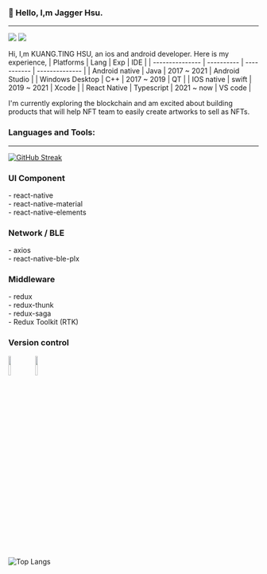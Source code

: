 ### 👋 Hello, I,m Jagger Hsu.
---
<p align="left">
<a href="https://www.linkedin.com/in/jagger-hsu-18b758192/"><img src="https://img.shields.io/badge/linkedin-%230077B5.svg?&style=for-the-badge&logo=linkedin&logoColor=white"/></a>
<a href="https://github.com/jogger187"><img src="https://img.shields.io/badge/github-%23000000.svg?&style=for-the-badge&logo=github&logoColor=white"/></a>
</p>

Hi, I,m KUANG.TING HSU, an ios and android developer.
Here is my experience,
| Platforms       | Lang       | Exp         | IDE            |
| --------------- | ---------- | ----------- | -------------- |
| Android native  | Java       | 2017 ~ 2021 | Android Studio |
| Windows Desktop | C++        | 2017 ~ 2019 | QT             | 
| IOS native      | swift      | 2019 ~ 2021 | Xcode          |
| React Native    | Typescript | 2021 ~ now  | VS code        |

I'm currently exploring the blockchain and am excited about building products that will help NFT team to easily create artworks to sell as NFTs.

### Languages and Tools:
---

[![GitHub Streak](https://github-readme-streak-stats.herokuapp.com/?user=jogger187&theme=dark)](https://git.io/streak-stats)

<h3 align="left">UI Component</h3>
<p> - react-native <br/> 
    - react-native-material <br/>  
    - react-native-elements <br/> 
    
</p>
<h3 align="left">Network / BLE</h3>
<p> - axios<br/> 
    - react-native-ble-plx <br/> 
</p>

<h3 align="left">Middleware</h3>
<p> - redux <br/> 
    - redux-thunk <br/>  
    - redux-saga <br/> 
    -  Redux Toolkit (RTK)<br/> 
</p>

<h3 align="left">Version control</h3>
<p>

  </a>  
    <img width="10%" src="https://www.vectorlogo.zone/logos/gitlab/gitlab-ar21.svg">
    <img width="10%" src="https://www.vectorlogo.zone/logos/github/github-ar21.svg">
  <br />
</p>

![Top Langs](https://github-readme-stats.vercel.app/api/top-langs/?username=jogger187&layout=compact)

   


